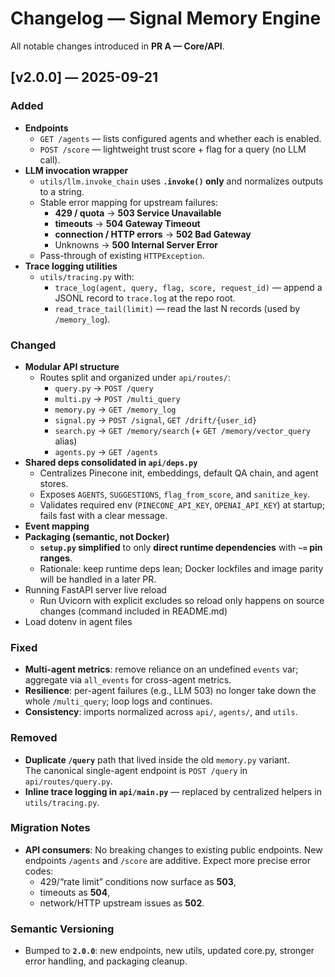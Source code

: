 # Changelog — Signal Memory Engine

All notable changes introduced in **PR A — Core/API**.

## [v2.0.0] — 2025-09-21

### Added
- **Endpoints**
  - `GET /agents` — lists configured agents and whether each is enabled.
  - `POST /score` — lightweight trust score + flag for a query (no LLM call).
- **LLM invocation wrapper**
  - `utils/llm.invoke_chain` uses **`.invoke()` only** and normalizes outputs to a string.
  - Stable error mapping for upstream failures:
    - **429 / quota** → **503 Service Unavailable**
    - **timeouts** → **504 Gateway Timeout**
    - **connection / HTTP errors** → **502 Bad Gateway**
    - Unknowns → **500 Internal Server Error**
  - Pass-through of existing `HTTPException`.
- **Trace logging utilities**
  - `utils/tracing.py` with:
    - `trace_log(agent, query, flag, score, request_id)` — append a JSONL record to `trace.log` at the repo root.
    - `read_trace_tail(limit)` — read the last N records (used by `/memory_log`).

### Changed
- **Modular API structure**
  - Routes split and organized under `api/routes/`:
    - `query.py` → `POST /query`
    - `multi.py` → `POST /multi_query`
    - `memory.py` → `GET /memory_log`
    - `signal.py` → `POST /signal`, `GET /drift/{user_id}`
    - `search.py` → `GET /memory/search` (+ `GET /memory/vector_query` alias)
    - `agents.py` → `GET /agents`
- **Shared deps consolidated in `api/deps.py`**
  - Centralizes Pinecone init, embeddings, default QA chain, and agent stores.
  - Exposes `AGENTS`, `SUGGESTIONS`, `flag_from_score`, and `sanitize_key`.
  - Validates required env (`PINECONE_API_KEY`, `OPENAI_API_KEY`) at startup; fails fast with a clear message.
- **Event mapping**
- **Packaging (semantic, not Docker)**
  - **`setup.py` simplified** to only **direct runtime dependencies** with **`~=` pin ranges**.
  - Rationale: keep runtime deps lean; Docker lockfiles and image parity will be handled in a later PR.
- Running FastAPI server live reload
  - Run Uvicorn with explicit excludes so reload only happens on source changes (command included in README.md)
- Load dotenv in agent files

### Fixed
- **Multi-agent metrics**: remove reliance on an undefined `events` var; aggregate via `all_events` for cross-agent metrics.
- **Resilience**: per-agent failures (e.g., LLM 503) no longer take down the whole `/multi_query`; loop logs and continues.
- **Consistency**: imports normalized across `api/`, `agents/`, and `utils`.

### Removed
- **Duplicate `/query`** path that lived inside the old `memory.py` variant.  
  The canonical single-agent endpoint is `POST /query` in `api/routes/query.py`.
- **Inline trace logging in `api/main.py`** — replaced by centralized helpers in `utils/tracing.py`.

### Migration Notes
- **API consumers**: No breaking changes to existing public endpoints. New endpoints `/agents` and `/score` are additive. Expect more precise error codes:
  - 429/“rate limit” conditions now surface as **503**,
  - timeouts as **504**,
  - network/HTTP upstream issues as **502**.

### Semantic Versioning
- Bumped to **`2.0.0`**: new endpoints, new utils, updated core.py, stronger error handling, and packaging cleanup.
